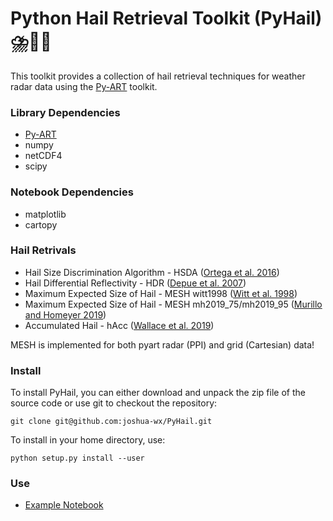 # Python Hail Retrieval Toolkit (PyHail) ⛈️📡🧊

This toolkit provides a collection of hail retrieval techniques for
weather radar data using the [Py-ART](https://github.com/ARM-DOE/pyart/) toolkit.

### Library Dependencies
- [Py-ART](https://github.com/ARM-DOE/pyart/)
- numpy
- netCDF4
- scipy
### Notebook Dependencies
- matplotlib
- cartopy

### Hail Retrivals
- Hail Size Discrimination Algorithm - HSDA ([Ortega et al. 2016](https://journals.ametsoc.org/doi/10.1175/JAMC-D-15-0203.1))
- Hail Differential Reflectivity - HDR ([Depue et al. 2007](https://doi.org/10.1175/JAM2529.1))
- Maximum Expected Size of Hail - MESH witt1998 ([Witt et al. 1998](https://journals.ametsoc.org/doi/10.1175/1520-0434%281998%29013%3C0286%3AAEHDAF%3E2.0.CO%3B2))
- Maximum Expected Size of Hail - MESH mh2019_75/mh2019_95 ([Murillo and Homeyer 2019](https://journals.ametsoc.org/view/journals/apme/58/5/jamc-d-18-0247.1.xml))
- Accumulated Hail - hAcc ([Wallace et al. 2019](https://journals.ametsoc.org/view/journals/wefo/34/1/waf-d-18-0053_1.xml))

MESH is implemented for both pyart radar (PPI) and grid (Cartesian) data!

### Install
To install PyHail, you can either download and unpack the zip file of the source code or use git to checkout the repository:

`git clone git@github.com:joshua-wx/PyHail.git`

To install in your home directory, use:

`python setup.py install --user`

### Use
- [Example Notebook](https://github.com/joshua-wx/PyHail/blob/master/notebooks/example.ipynb)

